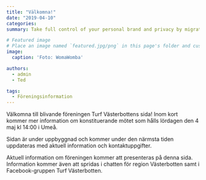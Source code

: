 ```yaml
---
title: "Välkomna!"
date: "2019-04-10"
categories: 
summary: Take full control of your personal brand and privacy by migrating away from the big tech platforms!

# Featured image
# Place an image named `featured.jpg/png` in this page's folder and customize its options here.
image:
  caption: 'Foto: WomaWomba'

authors:
  - admin
  - Ted

tags:
  - Föreningsinformation
---
```


Välkomna till blivande föreningen Turf Västerbottens sida! Inom kort kommer mer information om konstituerande mötet som hålls lördagen den 4 maj kl 14:00 i Umeå.

Sidan är under uppbyggnad och kommer under den närmsta tiden uppdateras med aktuell information och kontaktuppgifter.

Aktuell information om föreningen kommer att presenteras på denna sida. Information kommer även att spridas i chatten för region Västerbotten samt i Facebook-gruppen Turf Västerbotten.
